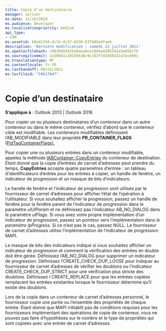 ```yaml
---
title: Copie d’un destinataire
manager: soliver
ms.date: 11/16/2014
ms.audience: Developer
ms.localizationpriority: medium
api_type:
- COM
ms.assetid: b9a41f44-4c7e-4c57-b536-63fb85e4fae6
description: 'Derniére modification : samedi 23 juillet 2011'
ms.openlocfilehash: c9030d9341ba9aea0ce186ba4205242e5e65b1fb
ms.sourcegitcommit: a1d9041c20256616c9c183f7d1049142a7ac6991
ms.translationtype: MT
ms.contentlocale: fr-FR
ms.lasthandoff: 09/24/2021
ms.locfileid: "59617047"
---
```

# <a name="copying-a-recipient"></a>Copie d’un destinataire

  
  
**S’applique à** : Outlook 2013 | Outlook 2016 
  
Pour copier un ou plusieurs destinataires d’un conteneur dans un autre conteneur ou dans le même conteneur, vérifiez d’abord que le conteneur cible est modifiable. Les conteneurs modifiables définissent l’AB_MODIFIABLE dans leur propriété **PR_CONTAINER_FLAGS** ([PidTagContainerFlags).](pidtagcontainerflags-canonical-property.md)
  
Pour copier une ou plusieurs entrées dans un conteneur modifiable, appelez la méthode [IABContainer::CopyEntries](iabcontainer-copyentries.md) du conteneur de destination. Étant donné que la copie d’entrées de carnet d’adresses peut prendre du temps, **CopyEntries** accepte quatre paramètres d’entrée : un tableau d’identificateurs d’entrée pour les entrées à copier, un handle de fenêtre, un indicateur de progression et un masque de bits d’indicateurs. 
  
Le handle de fenêtre et l’indicateur de progression sont utilisés par le fournisseur de carnet d’adresses pour afficher l’état de l’opération à l’utilisateur. Si vous souhaitez afficher la progression, passez un handle de fenêtre pour la fenêtre parent de l’indicateur de progression dans le paramètre _ulUIParam_ et ne définissez pas l’indicateur AB_NO_DIALOG dans le paramètre _ulFlags._ Si vous avez votre propre implémentation d’un indicateur de progression, passez un pointeur vers l’implémentation dans _le paramètre lpProgress._ Si ce n’est pas le cas, passez NULL. Le fournisseur de carnet d’adresses utilise l’implémentation de l’indicateur de progression MAPI. 
  
Le masque de bits des indicateurs indique si vous souhaitez afficher un indicateur de progression et comment la vérification des entrées en double doit être gérée. Définissez l’AB_NO_DIALOG pour supprimer un indicateur de progression. Définissez l’CREATE_CHECK_DUP_LOOSE pour indiquer au fournisseur de carnet d’adresses de vérifier les doublons ou l’indicateur CREATE_CHECK_DUP_STRICT pour une vérification plus stricte des doublons. Définissez l CREATE_REPLACE pour que les entrées copiées remplacent les entrées existantes lorsque le fournisseur détermine qu’il existe des doublons. 
  
Lors de la copie dans un conteneur de carnet d’adresses personnel, le fournisseur copie une partie ou l’ensemble des propriétés de chaque entrée. Étant donné que MAPI n’établit pas de conditions requises pour les fournisseurs implémentant des opérations de copie de conteneur, vous ne pouvez pas faire d’hypothèses sur le nombre et le type de propriétés qui sont copiées avec une entrée de carnet d’adresses.
  

